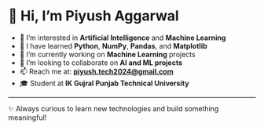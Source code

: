 # 👋 Hi, I’m Piyush Aggarwal

- 👀 I’m interested in **Artificial Intelligence** and **Machine Learning**  
- 🌱 I have learned **Python**, **NumPy**, **Pandas**, and **Matplotlib**  
- 🤖 I’m currently working on **Machine Learning** projects  
- 💞️ I’m looking to collaborate on **AI and ML projects**  
- 📫 Reach me at: **piyush.tech2024@gmail.com**  
- 🎓 Student at **IK Gujral Punjab Technical University**

---

✨ Always curious to learn new technologies and build something meaningful!
